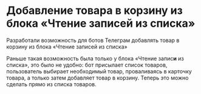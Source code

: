 # Добавление товара в корзину из блока «Чтение записей из списка»

Разработали возможность для ботов Телеграм добавлять товар в корзину из блока «Чтение записей из списка»

Раньше такая возможность была только у блока «Чтение запис**и** из списка», это было не удобно: бот присылает список товаров, пользователь выбирает необходимый товар, проваливаясь в карточку товара, а только затем добавляет товар в корзину. Теперь это можно сделать прямо из списка товаров.
